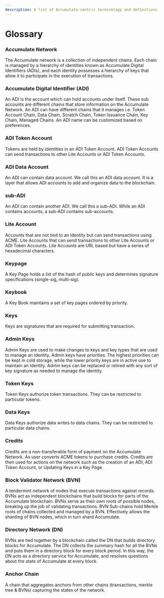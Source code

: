 ```yaml
---
description: A list of Accumulate-centric terminology and definitions
---
```


# Glossary

### Accumulate Network

The Accumulate network is a collection of independent chains. Each chain is managed by a hierarchy of identities known as Accumulate Digital Identifiers (ADIs), and each identity possesses a hierarchy of keys that allow it to participate in the execution of transactions.

### Accumulate Digital Identifier (ADI)

An ADI is the account which can hold accounts under itself. These sub accounts are different chains that store information on the Accumulate Network. An ADI can have different chains that it manages i.e. Token Account Chain, Data Chain, Scratch Chain, Token Issuance Chain, Key Chain, Managed Chains. An ADI name can be customized based on preferences.

### ADI Token Account

Tokens are held by identities in an ADI Token Account. ADI Token Accounts can send transactions to other Lite Accounts or ADI Token Accounts.

### ADI Data Account

An ADI can contain data account. We call this an ADI data account. It is a layer that allows ADI accounts to add and organize data to the blockchain.

### sub-ADI

An ADI can contain another ADI. We call this a sub-ADI. While an ADI contains accounts, a sub-ADI contains sub-accounts.

### Lite Account

Accounts that are not tied to an Identity but can send transactions using ACME. Lite Accounts that can send transactions to other Lite Accounts or ADI Token Accounts. Lite Accounts are URL based but have a series of hexadecimal characters.

### Keypage

A Key Page holds a list of the hash of public keys and determines signature specifications (single-sig, multi-sig).

### Keybook

A Key Book maintains a set of key pages ordered by priority.

### Keys

Keys are signatures that are required for submitting transaction.

### Admin Keys

Admin Keys are used to make changes to keys and key types that are used to manage an identity. Admin keys have priorities. The highest priorities can be kept in cold storage, while the lower priority keys are in active use to maintain an Identity. Admin keys can be replaced or retired with any sort of key signature as needed to manage the identity.

### Token Keys

Token Keys authorize token transactions. They can be restricted to particular tokens.

### Data Keys

Data Keys authorize data writes to data chains. They can be restricted to particular data chains.

### Credits

Credits are a non-transferable form of payment on the Accumulate Network. As user converts ACME tokens to purchase credits. Credits are then used for actions on the network such as the creation of an ADI, ADI Token Account, or Updating Keys in a Key Page.

### Block Validator Network (BVN)

A tendermint network of nodes that execute transactions against records. BVNs act as independent blockchains that build blocks for parts of the Accumulate blockchain. BVNs serve as their own roots of possible nodes, breaking up the job of validating transactions. BVN Sub-chains hold Merkle roots of chains collected and managed by a BVN. Effectively allows the sharding of BVN nodes, which in turn shard Accumulate.

### Directory Network (DN)

BVNs are tied together by a blockchain called the DN that builds directory blocks for Accumulate. The DN collects the summary hash for all the BVNs and puts them in a directory block for every block period. In this way, the DN acts as a directory service for Accumulate, and resolves questions about the state of Accumulate at every block. 

### Anchor Chain

A chain that aggregates anchors from other chains (transactions, merkle tree & BVNs) capturing the states of the network.

